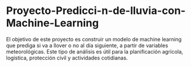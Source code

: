 # Proyecto-Predicci-n-de-lluvia-con-Machine-Learning
El objetivo de este proyecto es construir un modelo de machine learning que prediga si va a llover o no al día siguiente, a partir de variables meteorológicas. Este tipo de análisis es útil para la planificación agrícola, logística, protección civil y actividades cotidianas.
